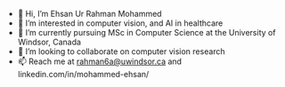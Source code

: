 - 👋 Hi, I’m Ehsan Ur Rahman Mohammed
- 👀 I’m interested in computer vision, and AI in healthcare
- 🌱 I’m currently pursuing MSc in Computer Science at the University of Windsor, Canada
- 💞️ I’m looking to collaborate on computer vision research 
- 📫 Reach me at rahman6a@uwindsor.ca and linkedin.com/in/mohammed-ehsan/ 

<!---
EhsanMohd/EhsanMohd is a ✨ special ✨ repository because its `README.md` (this file) appears on your GitHub profile.
You can click the Preview link to take a look at your changes.
--->
